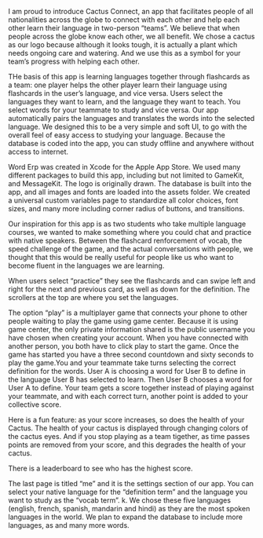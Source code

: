 I am proud to introduce Cactus Connect, an app that facilitates people of all nationalities across the globe to connect with each other and help each other learn their language in two-person “teams”. We believe that when people across the globe know each other, we all benefit. We chose a cactus as our logo because although it looks tough, it is actually a plant which needs ongoing care and watering. And we use this as a symbol for your team’s progress with helping each other.

THe basis of this app is learning languages together through flashcards as a team: one player helps the other player learn their language using flashcards in the user’s language, and vice versa. Users select the languages they want to learn, and the language they want to teach. You select words for your teammate to study and vice versa. Our app automatically pairs the languages and translates the words into the selected language.  We designed this to be a very simple and soft UI, to go with the overall feel of easy access to studying your language. Because the database is coded into the app, you can study offline and anywhere without access to internet.

Word Erp was created in Xcode for the Apple App Store. We used many different packages to build this app, including but not limited to GameKit, and MessageKit. The logo is originally drawn. The database is built into the app, and all images and fonts are loaded into the assets folder. We created a universal custom variables page to standardize all color choices, font sizes, and many more including corner radius of buttons, and transitions. 

Our inspiration for this app is as two students who take multiple language courses, we wanted to make something where you could chat and practice with native speakers. Between the flashcard renforcement of vocab, the speed challenge of the game, and the actual conversations with people, we thought that this would be really useful for people like us who want to become fluent in the languages we are learning. 

When users select “practice” they see the flashcards and can swipe left and right for the next and previous card, as well as down for the definition. The scrollers at the top are where you set the languages. 

The option “play” is a multiplayer game that connects your phone to other people waiting to play the game using game center. Because it is using game center, the only private information shared is the public username you have chosen when creating your account. When you have connected with another person, you both have to click play to start the game. Once the game has started you have a three second countdown and sixty seconds to play the game.You and your teammate take turns selecting the correct definition for the words. User A is choosing a word for User B to define in the language User B has selected to learn. Then User B chooses a word for User A to define. Your team gets a score together instead of playing against your teammate, and with each correct turn, another point is added to your collective score.

Here is a fun feature: as your score increases, so does the health of your Cactus. The health of your cactus is displayed through changing colors of the cactus eyes. And if you stop playing as a team tigether, as time passes points are removed from your score, and this degrades the health of your cactus. 

There is a leaderboard to see who has the highest score.

The last page is titled “me” and it is the settings section of our app. You can select your native language for the “definition term” and the language you want to study as the “vocab term”. k. We chose these five languages (english, french, spanish, mandarin and hindi) as they are the most spoken languages in the world. We plan to expand the database to include more languages, as and many more words. 
